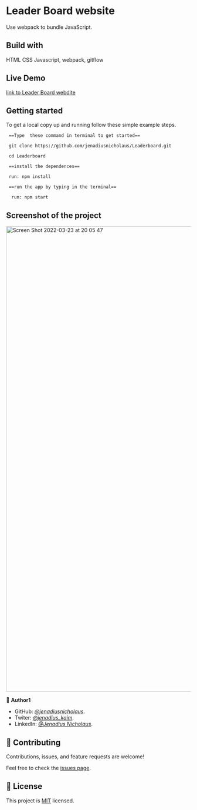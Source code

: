 # Leader Board website

Use webpack to bundle JavaScript.

## Build with

HTML CSS Javascript, webpack, gitflow

## Live Demo

[link to Leader Board webdite]()

## Getting started

To get a local copy up and running follow these simple example steps.

```node
 ==Type  these command in terminal to get started== 

 git clone https://github.com/jenadiusnicholaus/Leaderboard.git

 cd Leaderboard

 ==install the dependences==

 run: npm install

 ==run the app by typing in the terminal==

  run: npm start

```

## Screenshot of the project

<img width="1268" alt="Screen Shot 2022-03-23 at 20 05 47" src="">

👤 **Author1**

- GitHub: *[@jenadiusnicholaus](https://github.com/jenadiusnicholaus/)*.
- Twiter: *[@jenadius_kaim](https://twitter.com/jenadius_kaim)*.
- LinkedIn: *[@Jenadius Nicholaus](https://www.linkedin.com/in/jenadius-nicholaus-73126819b/)*.

## 🤝 Contributing

Contributions, issues, and feature requests are welcome!

Feel free to check the [issues page](../../issues/).

## 📝 License

This project is [MIT](./MIT.md) licensed.
